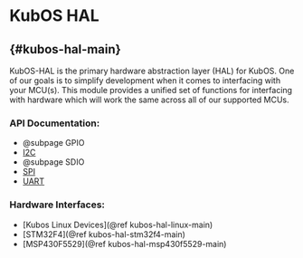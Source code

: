 # KubOS HAL
## {#kubos-hal-main}

KubOS-HAL is the primary hardware abstraction layer (HAL) for KubOS. One of our goals is to simplify development when it comes to interfacing with your MCU(s). This module provides a unified set of functions for interfacing with hardware which will work the same across all of our supported MCUs.

### API Documentation:

 - @subpage GPIO
 - [I2C](docs/i2c.md)
 - @subpage SDIO
 - [SPI](docs/spi.md)
 - [UART](docs/uart.md)

### Hardware Interfaces:

 - [Kubos Linux Devices](@ref kubos-hal-linux-main)
 - [STM32F4](@ref kubos-hal-stm32f4-main)
 - [MSP430F5529](@ref kubos-hal-msp430f5529-main)
